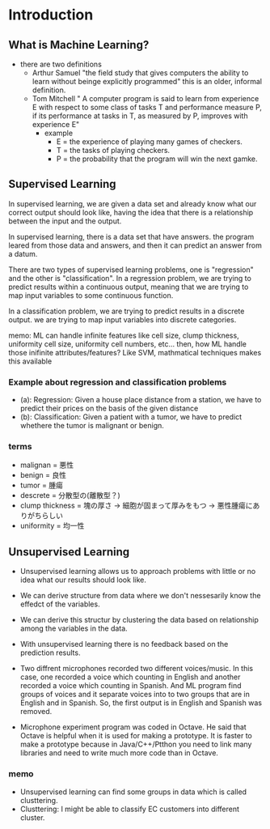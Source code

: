 # Introduction

## What is Machine Learning?

* there are two definitions
  * Arthur Samuel
    "the field study that gives computers the ability to learn without beinge explicitly programmed" this is an older, informal definition.
  * Tom Mitchell
    " A computer program is said to learn from experience E with respect to some class of tasks T and performance measure P, if its performance at tasks in T, as measured by P, improves with experience E"
    * example
      * E = the experience of playing many games of checkers.
      * T = the tasks of playing checkers.
      * P = the probability that the program will win the next gamke.

## Supervised Learning

In supervised learning, we are given a data set and already know what our correct output should look like, having the idea that there is a relationship between the input and the output.

In supervised learning, there is a data set that have answers. the program leared from those data and answers, and then it can predict an answer from a datum.

There are two types of supervised learning problems, one is "regression" and the other is "classification".
In a regression problem, we are trying to predict results within a continuous output, meaning that we are trying to map input variables to some continuous function.

In a classification problem, we are trying to predict results in a discrete output. we are trying to map input variables into discrete categories.

memo:
ML can handle infinite features like cell size, clump thickness, uniformity cell size, uniformity cell numbers, etc...
then, how ML handle those inifinite attributes/features?
Like SVM, mathmatical techniques makes this available

### Example about regression and classification problems

* (a): Regression: Given a house place distance from a station, we have to predict their prices on the basis of the given distance
* (b): Classification: Given a patient with a tumor, we have to predict whethere the tumor is malignant or benign.

### terms

* malignan = 悪性
* benign = 良性
* tumor = 腫瘍
* descrete = 分散型の(離散型？)
* clump thickness = 塊の厚さ → 細胞が固まって厚みをもつ → 悪性腫瘍にありがちらしい
* uniformity = 均一性

## Unsupervised Learning

* Unsupervised learning allows us to approach problems with little or no idea what our results should look like.
* We can derive structure from data where we don't nessesarily know the effedct of the variables.
* We can derive this structur by clustering the data based on relationship among the variables in the data.
* With unsupervised learning there is no feedback based on the prediction results.

* Two diffrent microphones recorded two different voices/music. In this case, one recorded a voice which counting in English and another recorded a voice which counting in Spanish. And ML program find groups of voices and it separate voices into to two groups that are in English and in Spanish. So, the first output is in English and Spanish was removed.

* Microphone experiment program was coded in Octave. He said that Octave is helpful when it is used for making a prototype. It is faster to make a prototype because in Java/C++/Ptthon you need to link many libraries and need to write much more code than in Octave.

### memo

* Unsupervised learning can find some groups in data which is called clusttering.
* Clusttering: I might be able to classify EC customers into different cluster.
